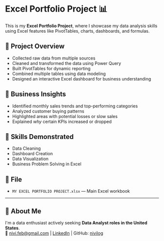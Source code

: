 # Excel Portfolio Project 📊

This is my **Excel Portfolio Project**, where I showcase my data analysis skills using Excel features like PivotTables, charts, dashboards, and formulas.

## 📁 Project Overview

- Collected raw data from multiple sources
- Cleaned and transformed the data using Power Query
- Built PivotTables for dynamic reporting
- Combined multiple tables using data modeling
- Designed an interactive Excel dashboard for business understanding

## 📌 Business Insights

- Identified monthly sales trends and top-performing categories
- Analyzed customer buying patterns
- Highlighted areas with potential losses or slow sales
- Explained *why* certain KPIs increased or dropped

## 🧠 Skills Demonstrated

- Data Cleaning
- Dashboard Creation
- Data Visualization
- Business Problem Solving in Excel

## 📎 File

- `MY EXCEL PORTFOLIO PROJECT.xlsx` — Main Excel workbook

---

## 🔗 About Me

I'm a data enthusiast actively seeking **Data Analyst roles in the United States**.  
📧 nivi.feb@gmail.com | [LinkedIn](https://www.linkedin.com/in/your-profile) | GitHub: [nivilog](https://github.com/nivilog)
